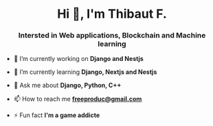 <h1 align="center">Hi 👋, I'm Thibaut F.</h1>
<h3 align="center">Intersted in Web applications, Blockchain and Machine learning</h3>


- 🔭 I’m currently working on **Django and Nestjs**

- 🌱 I’m currently learning **Django, Nextjs and Nestjs**

- 💬 Ask me about **Django, Python, C++**

- 📫 How to reach me **freeproduc@gmail.com**

- ⚡ Fun fact **I'm a game addicte**


